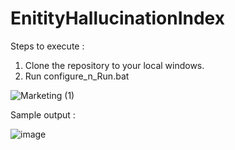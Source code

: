 # EnitityHallucinationIndex

Steps to execute :

1. Clone the repository to your local windows.
2. Run configure_n_Run.bat 

![Marketing (1)](https://user-images.githubusercontent.com/92636232/236665145-46901755-82fc-4c09-9767-2f51c972bb8c.jpg)


Sample output : 

![image](https://user-images.githubusercontent.com/92636232/236665123-1322b3e0-1089-46a0-923f-f84b7401b729.png)

